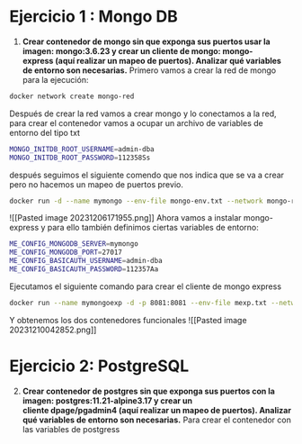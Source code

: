 # Ejercicio 1 : Mongo DB
1.  **Crear contenedor de mongo sin que exponga sus puertos usar la imagen: mongo:3.6.23 y crear un cliente de mongo: mongo-express (aquí realizar un mapeo de puertos). Analizar qué variables de entorno son necesarias.**
Primero vamos a crear la red de mongo para la ejecución:
```bash
docker network create mongo-red
```
Después de crear la red vamos a crear mongo y lo conectamos a la red, para crear el contenedor vamos a ocupar un archivo de variables de entorno del tipo txt
```bash
MONGO_INITDB_ROOT_USERNAME=admin-dba
MONGO_INITDB_ROOT_PASSWORD=112358Ss
```
después seguimos el siguiente comendo que nos indica que se va a crear pero no hacemos un mapeo de puertos previo.
```bash
docker run -d --name mymongo --env-file mongo-env.txt --network mongo-red mongo:3.6.23
```
![[Pasted image 20231206171955.png]]
Ahora vamos a instalar mongo-express y para ello también definimos ciertas variables de entorno:
```bash
ME_CONFIG_MONGODB_SERVER=mymongo
ME_CONFIG_MONGODB_PORT=27017
ME_CONFIG_BASICAUTH_USERNAME=admin-dba
ME_CONFIG_BASICAUTH_PASSWORD=112357Aa
```
Ejecutamos el siguiente comando para crear el cliente de mongo express
```bash
docker run --name mymongoexp -d -p 8081:8081 --env-file mexp.txt --network mongo-red mongo-express    
```
Y obtenemos los dos contenedores funcionales
![[Pasted image 20231210042852.png]]
# Ejercicio 2: PostgreSQL
2. **Crear contenedor de postgres sin que exponga sus puertos con la imagen: postgres:11.21-alpine3.17 y crear un cliente dpage/pgadmin4 **(aquí realizar un mapeo de puertos)**. Analizar qué variables de entorno son necesarias.**
Para crear el contenedor con las variables de postgress